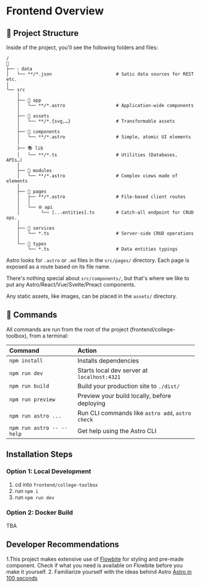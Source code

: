 # Frontend Overview

## 🚀 Project Structure

Inside of the project, you'll see the following folders and files:

```
/
🛬
├── 💧 data
│   └── **/*.json                        # Satic data sources for REST etc.
│
└── src
    │
    ├── 🧱 app
    │   └── **/*.astro                   # Application-wide components
    │
    ├── 🌠 assets
    │   └── **/*.{svg,…}                 # Transformable assets
    │
    ├── 🧱 components
    │   └── **/*.astro                   # Simple, atomic UI elements
    │
    ├── 📚 lib
    │   └── **/*.ts                      # Utilities (Databases, APIs…)
    │
    ├── 🧱 modules
    │   └── **/*.astro                   # Complex views made of elements
    │
    ├── 📑 pages
    │   ├── **/*.astro                   # File-based client routes
    │   │
    │   └── 🌐 api
    │        └── [...entities].ts        # Catch-all endpoint for CRUD ops.
    │
    ├── 🚀 services
    │   └── *.ts                         # Server-side CRUD operations
    │
    └── 📐 types
        └── *.ts                         # Data entities typings

```

Astro looks for `.astro` or `.md` files in the `src/pages/` directory. Each page is exposed as a route based on its file name.

There's nothing special about `src/components/`, but that's where we like to put any Astro/React/Vue/Svelte/Preact components.

Any static assets, like images, can be placed in the `assets/` directory.

## 🧞 Commands

All commands are run from the root of the project (frontend/college-toolbox), from a terminal:

| Command                   | Action                                           |
| :------------------------ | :----------------------------------------------- |
| `npm install`             | Installs dependencies                            |
| `npm run dev`             | Starts local dev server at `localhost:4321`      |
| `npm run build`           | Build your production site to `./dist/`          |
| `npm run preview`         | Preview your build locally, before deploying     |
| `npm run astro ...`       | Run CLI commands like `astro add`, `astro check` |
| `npm run astro -- --help` | Get help using the Astro CLI                     |

## Installation Steps

### Option 1: Local Development

1. cd into `frontend/college-toolbox`
2. run `npm i`
3. run `npm run dev`

### Option 2: Docker Build

TBA

## Developer Recommendations

1.This project makes extensive use of [Flowbite](https://flowbite.com/docs/getting-started/astro/) for styling and pre-made component. Check if what you need is available on Flowbite before you make it yourself. 2. Familiarize yourself with the ideas behind Astro [Astro in 100 seconds](https://www.youtube.com/watch?v=dsTXcSeAZq8)
